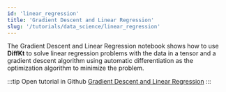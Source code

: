 ```yaml
---
id: 'linear_regression'
title: 'Gradient Descent and Linear Regression'
slug: '/tutorials/data_science/linear_regression'
---
```

The Gradient Descent and Linear Regression notebook shows how to use **DiffKt** to solve linear regression problems 
with the data in a tensor and a gradient descent algorithm using automatic differentiation as the 
optimization algorithm to minimize the problem.


:::tip Open tutorial in Github
[Gradient Descent and Linear Regression](https://github.com/facebookresearch/diffkt/blob/main/tutorials/linear_regression_gradient_descent.ipynb)
:::